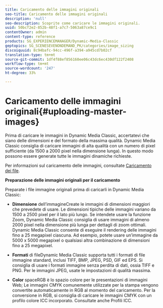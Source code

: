```yaml
---
title: Caricamento delle immagini originali
seo-title: Caricamento delle immagini originali
description: 'null'
seo-description: Scoprite come caricare le immagini originali.
uuid: 50bcf2e2-852b-48f1-a7c7-5063a87ce9c1
contentOwner: admin
content-type: reference
products: SG_EXPERIENCEMANAGER/Dynamic-Media-Classic
geptopics: SG_SCENESEVENONDEMAND_PK/categories/image_sizing
discoiquuid: 8c94bafc-94cc-496f-a394-a945cd7b02cf
translation-type: tm+mt
source-git-commit: 1df4f88ef856160ee06c43dc6ec430df122f2408
workflow-type: tm+mt
source-wordcount: '247'
ht-degree: 33%

---
```



# Caricamento delle immagini originali{#uploading-master-images}

Prima di caricare le immagini in Dynamic Media Classic, accertatevi che siano delle dimensioni e del formato della massima qualità. Dynamic Media Classic consiglia di caricare immagini di alta qualità con un numero di pixel sufficiente (da 1500 a 2000 pixel nella dimensione lunga). In questo modo possono essere generate tutte le immagini dinamiche richieste.

Per informazioni sul caricamento delle immagini, consultate [Caricamento dei file](uploading-files.md#uploading_files).

**Preparazione delle immagini originali per il caricamento**

Preparate i file immagine originali prima di caricarli in Dynamic Media Classic:

* **Dimensione**
dell’immagineCreate le immagini di dimensioni maggiori che prevedete di usare. Le dimensioni tipiche delle immagini variano da 1500 a 2500 pixel per il lato più lungo. Se intendete usare la funzione Zoom, Dynamic Media Classic consiglia di usare immagini di almeno 2000 pixel nella dimensione più lunga per dettagli di zoom ottimali. Dynamic Media Classic consente di eseguire il rendering delle immagini fino a 25 megapixel ciascuna. Ad esempio, potete usare un’immagine da 5000 x 5000 megapixel o qualsiasi altra combinazione di dimensioni fino a 25 megapixel.

* **Formati**
di fileDynamic Media Classic supporta tutti i formati di file immagine standard, inclusi TIFF, BMP, JPEG, PSD, GIF ed EPS. Si consiglia di usare i formati immagine senza perdita di dati, ossia TIFF e PNG. Per le immagini JPEG, usate le impostazioni di qualità massima.

* **Color**
spaceRGB è lo spazio colore per le presentazioni di immagini Web; Le immagini CMYK comunemente utilizzate per la stampa vengono convertite automaticamente in RGB al momento del caricamento. Per la conversione in RGB, si consiglia di caricare le immagini CMYK con un profilo colore ICC incorporato. Consultate anche Profili ICC.
